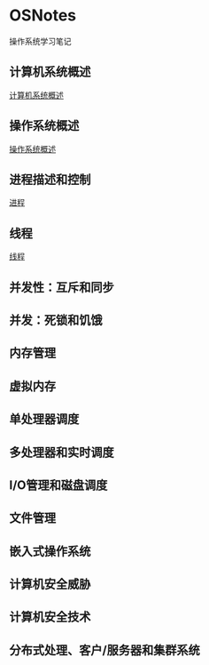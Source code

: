 # OSNotes
操作系统学习笔记


## 计算机系统概述
[计算机系统概述](notes/summary_of_the_computer_system.md)

## 操作系统概述
[操作系统概述](notes/summary_of_the_operating_system.md)

## 进程描述和控制
[进程](notes/progress.md)

## 线程
[线程](notes/thread.md)

## 并发性：互斥和同步

## 并发：死锁和饥饿

## 内存管理

## 虚拟内存

## 单处理器调度

## 多处理器和实时调度

## I/O管理和磁盘调度

## 文件管理

## 嵌入式操作系统

## 计算机安全威胁

## 计算机安全技术

## 分布式处理、客户/服务器和集群系统

